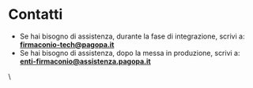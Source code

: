 # Contatti

* Se hai bisogno di assistenza, durante la fase di integrazione, scrivi a:\
  **firmaconio-tech@pagopa.it**
* Se hai bisogno di assistenza, dopo la messa in produzione, scrivi a:\
  **enti-firmaconio@assistenza.pagopa.it**



\
